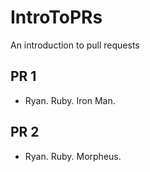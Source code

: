 # IntroToPRs
An introduction to pull requests


## PR 1

* Ryan.  Ruby.  Iron Man.

## PR 2

* Ryan.  Ruby.  Morpheus.